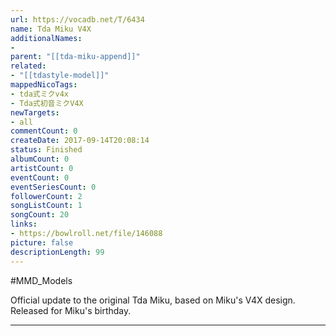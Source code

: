 ```yaml
---
url: https://vocadb.net/T/6434
name: Tda Miku V4X
additionalNames: 
- 
parent: "[[tda-miku-append]]"
related:
- "[[tdastyle-model]]"
mappedNicoTags:
- tda式ミクv4x
- Tda式初音ミクV4X
newTargets:
- all
commentCount: 0
createDate: 2017-09-14T20:08:14
status: Finished
albumCount: 0
artistCount: 0
eventCount: 0
eventSeriesCount: 0
followerCount: 2
songListCount: 1
songCount: 20
links: 
- https://bowlroll.net/file/146088
picture: false
descriptionLength: 99
---
```


#MMD_Models

Official update to the original Tda Miku, based on Miku's V4X design. Released for Miku's birthday.

---

